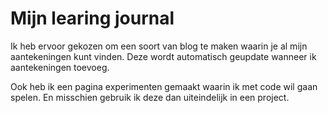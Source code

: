 # Mijn learing journal
Ik heb ervoor gekozen om een soort van blog te maken waarin je al mijn aantekeningen kunt vinden. Deze wordt automatisch geupdate wanneer ik aantekeningen toevoeg.

Ook heb ik een pagina experimenten gemaakt waarin ik met code wil gaan spelen. En misschien gebruik ik deze dan uiteindelijk in een project.
